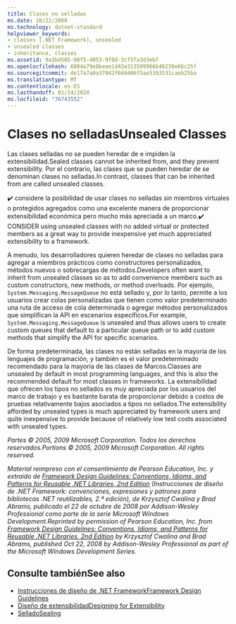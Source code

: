 ```yaml
---
title: Clases no selladas
ms.date: 10/22/2008
ms.technology: dotnet-standard
helpviewer_keywords:
- classes [.NET Framework], unsealed
- unsealed classes
- inheritance, classes
ms.assetid: 9a3bd505-90f5-4053-9f0d-3cf5fa3d3ebf
ms.openlocfilehash: 6804a79e8beee1d42e313509966b46239e66c25f
ms.sourcegitcommit: de17a7a0a37042f0d4406f5ae5393531caeb25ba
ms.translationtype: MT
ms.contentlocale: es-ES
ms.lasthandoff: 01/24/2020
ms.locfileid: "76743552"
---
```

# <a name="unsealed-classes"></a><span data-ttu-id="18999-102">Clases no selladas</span><span class="sxs-lookup"><span data-stu-id="18999-102">Unsealed Classes</span></span>
<span data-ttu-id="18999-103">Las clases selladas no se pueden heredar de e impiden la extensibilidad.</span><span class="sxs-lookup"><span data-stu-id="18999-103">Sealed classes cannot be inherited from, and they prevent extensibility.</span></span> <span data-ttu-id="18999-104">Por el contrario, las clases que se pueden heredar de se denominan clases no selladas.</span><span class="sxs-lookup"><span data-stu-id="18999-104">In contrast, classes that can be inherited from are called unsealed classes.</span></span>

 <span data-ttu-id="18999-105">✔️ considere la posibilidad de usar clases no selladas sin miembros virtuales o protegidos agregados como una excelente manera de proporcionar extensibilidad económica pero mucho más apreciada a un marco.</span><span class="sxs-lookup"><span data-stu-id="18999-105">✔️ CONSIDER using unsealed classes with no added virtual or protected members as a great way to provide inexpensive yet much appreciated extensibility to a framework.</span></span>

 <span data-ttu-id="18999-106">A menudo, los desarrolladores quieren heredar de clases no selladas para agregar a miembros prácticos como constructores personalizados, métodos nuevos o sobrecargas de métodos.</span><span class="sxs-lookup"><span data-stu-id="18999-106">Developers often want to inherit from unsealed classes so as to add convenience members such as custom constructors, new methods, or method overloads.</span></span> <span data-ttu-id="18999-107">Por ejemplo, `System.Messaging.MessageQueue` no está sellado y, por lo tanto, permite a los usuarios crear colas personalizadas que tienen como valor predeterminado una ruta de acceso de cola determinada o agregar métodos personalizados que simplifican la API en escenarios específicos.</span><span class="sxs-lookup"><span data-stu-id="18999-107">For example,  `System.Messaging.MessageQueue` is unsealed and thus allows users to create custom queues that default to a particular queue path or to add custom methods that simplify the API for specific scenarios.</span></span>

 <span data-ttu-id="18999-108">De forma predeterminada, las clases no están selladas en la mayoría de los lenguajes de programación, y también es el valor predeterminado recomendado para la mayoría de las clases de Marcos.</span><span class="sxs-lookup"><span data-stu-id="18999-108">Classes are unsealed by default in most programming languages, and this is also the recommended default for most classes in frameworks.</span></span> <span data-ttu-id="18999-109">La extensibilidad que ofrecen los tipos no sellados es muy apreciada por los usuarios del marco de trabajo y es bastante barata de proporcionar debido a costos de pruebas relativamente bajos asociados a tipos no sellados.</span><span class="sxs-lookup"><span data-stu-id="18999-109">The extensibility afforded by unsealed types is much appreciated by framework users and quite inexpensive to provide because of relatively low test costs associated with unsealed types.</span></span>

 <span data-ttu-id="18999-110">*Partes © 2005, 2009 Microsoft Corporation. Todos los derechos reservados.*</span><span class="sxs-lookup"><span data-stu-id="18999-110">*Portions © 2005, 2009 Microsoft Corporation. All rights reserved.*</span></span>

 <span data-ttu-id="18999-111">*Material reimpreso con el consentimiento de Pearson Education, Inc. y extraído de [Framework Design Guidelines: Conventions, Idioms, and Patterns for Reusable .NET Libraries, 2nd Edition](https://www.informit.com/store/framework-design-guidelines-conventions-idioms-and-9780321545619) (Instrucciones de diseño de .NET Framework: convenciones, expresiones y patrones para bibliotecas .NET reutilizables, 2.ª edición), de Krzysztof Cwalina y Brad Abrams, publicado el 22 de octubre de 2008 por Addison-Wesley Professional como parte de la serie Microsoft Windows Development.*</span><span class="sxs-lookup"><span data-stu-id="18999-111">*Reprinted by permission of Pearson Education, Inc. from [Framework Design Guidelines: Conventions, Idioms, and Patterns for Reusable .NET Libraries, 2nd Edition](https://www.informit.com/store/framework-design-guidelines-conventions-idioms-and-9780321545619) by Krzysztof Cwalina and Brad Abrams, published Oct 22, 2008 by Addison-Wesley Professional as part of the Microsoft Windows Development Series.*</span></span>

## <a name="see-also"></a><span data-ttu-id="18999-112">Consulte también</span><span class="sxs-lookup"><span data-stu-id="18999-112">See also</span></span>

- [<span data-ttu-id="18999-113">Instrucciones de diseño de .NET Framework</span><span class="sxs-lookup"><span data-stu-id="18999-113">Framework Design Guidelines</span></span>](../../../docs/standard/design-guidelines/index.md)
- [<span data-ttu-id="18999-114">Diseño de extensibilidad</span><span class="sxs-lookup"><span data-stu-id="18999-114">Designing for Extensibility</span></span>](../../../docs/standard/design-guidelines/designing-for-extensibility.md)
- [<span data-ttu-id="18999-115">Sellado</span><span class="sxs-lookup"><span data-stu-id="18999-115">Sealing</span></span>](../../../docs/standard/design-guidelines/sealing.md)
